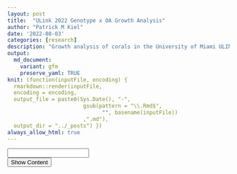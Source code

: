 ```yaml
---
layout: post
title:  "ULink 2022 Genotype x OA Growth Analysis"
author: "Patrick M Kiel"
date: '2022-08-03'
categories: [research]
description: "Growth analysis of corals in the University of Miami ULINK Genotype x ocean acidifcation experiment to test for mechanisms of resilience to global change within the critically endangered Acropora cervicornis."
output:
  md_document:
    variant: gfm
    preserve_yaml: TRUE
knit: (function(inputFile, encoding) {
  rmarkdown::render(inputFile, 
  encoding = encoding, 
  output_file = paste0(Sys.Date(), "-",
                        gsub(pattern = "\\.Rmd$",
                              "", basename(inputFile))
                        ,".md"), 
  output_dir = "../_posts") })
always_allow_html: true
---
```


<script type="text/javascript">
window.onload = function() {
    //query string in the password
    const urlParams = new URLSearchParams(window.location.search);
    const pass = urlParams.get('pass')
    document.getElementById("password").value = pass;
};


function verify() {
  <!-- set the password here -->
  if (document.getElementById('password').value === 'ulink') {
    document.getElementById('HIDDENDIV').classList.remove("hidden"); 
    document.getElementById('credentials').classList.add("hidden"); // Hide the div containing the credentials
  } else {
    alert('Invalid Password! You cannot view this content.');
    password.setSelectionRange(0, password.value.length);
  }
  return false;
}
</script>
<style type="text/css">
/*Change content Display */
.hidden {
  display: none;
}
</style>
<!-- The password box -->

<div id="credentials">

<input type="text" id="password" onkeydown="if (event.keyCode == 13) verify()" />
<br/>
<input id="button" type="button" value="Show Content" onclick="verify()" />

</div>

<!-- The content we want to show after password -->

<div id="HIDDENDIV" class="hidden" markdown="1">

<!-- Place all chunks, text, etc here as you would a normal RMarkdown document -->

# Overview

Here I review the growth we have observed in our experiment. The total
growth was less than we anticipated, but we still produced enough new
skeleton with significant differences in growth rates and sensitivities
to proceed forward with most of our tests.

# Treatment Conditions

## Labview Data

<img src="/notebook/images/ulinkGrowth2022/diel pot-1.png" width="60%" style="display: block; margin: auto;" />

The peaks in the standard deviation are almost certainly caused by
aquarium cleaning days when corals are removed into a separate bath and
the sensors are capped causing logging errors. CO2 injection is turned
off during these times so the aquariums themselves are not experiencing
the conditions that the logged data are suggesting. The following graph
filters out these spiked values which were programmatically identified
by occurring during scheduled cleaning times and affecting multiple
aquariums at once since cleaning occurred at the same time for all
aquariums.

<img src="/notebook/images/ulinkGrowth2022/cleaned diel plot-1.png" width="60%" style="display: block; margin: auto;" />

Variability is still present, but the extreme spikes caused by cleaning
have been removed. Thus, any variability that remains is due to durafet
error or experimental variability that affected the corals. For example,
the durafet for T15 had much higher variability than the other
aquariums. However, I believe this to be negligible.

## Carbonate Chemistry Data

500mL water samples were collected every Tuesday for analysis of the
complete carbonate chemistry suite.

### Time of Day

The bottles were not taken at exactly the same time of day, and thus the
programmed variability will be apart of the variability of each sample
along with sampling error, durafet error altering amount of CO2 injected
into aquaria (shown above in the LabView data), etc.

<img src="/notebook/images/ulinkGrowth2022/unnamed-chunk-3-1.png" width="60%" style="display: block; margin: auto;" />

Most sampling occurred around 9:30-10:30.

## Carb Parameters

<table class=" lightable-classic" style="font-family: &quot;Arial Narrow&quot;, &quot;Source Sans Pro&quot;, sans-serif; margin-left: auto; margin-right: auto;">
<caption>
Aquarium Conditions. Means ± SEM
</caption>
<thead>
<tr>
<th style="text-align:center;font-weight: bold;">
tank
</th>
<th style="text-align:center;font-weight: bold;">
sal
</th>
<th style="text-align:center;font-weight: bold;">
temp
</th>
<th style="text-align:center;font-weight: bold;">
TA
</th>
<th style="text-align:center;font-weight: bold;">
DIC
</th>
<th style="text-align:center;font-weight: bold;">
pCO2
</th>
<th style="text-align:center;font-weight: bold;">
omega
</th>
</tr>
</thead>
<tbody>
<tr>
<td style="text-align:center;">
T13
</td>
<td style="text-align:center;">
36.03 ± 0.27
</td>
<td style="text-align:center;">
27.04 ± 0.02
</td>
<td style="text-align:center;">
2345.76 ± 23.66
</td>
<td style="text-align:center;">
2168.80 ± 33.48
</td>
<td style="text-align:center;">
880.11 ± 66.89
</td>
<td style="text-align:center;">
2.20 ± 0.10
</td>
</tr>
<tr>
<td style="text-align:center;">
T14
</td>
<td style="text-align:center;">
36.02 ± 0.25
</td>
<td style="text-align:center;">
27.01 ± 0.01
</td>
<td style="text-align:center;">
2342.11 ± 26.14
</td>
<td style="text-align:center;">
2044.44 ± 30.75
</td>
<td style="text-align:center;">
465.83 ± 26.25
</td>
<td style="text-align:center;">
3.39 ± 0.09
</td>
</tr>
<tr>
<td style="text-align:center;">
T15
</td>
<td style="text-align:center;">
36.03 ± 0.26
</td>
<td style="text-align:center;">
27.03 ± 0.01
</td>
<td style="text-align:center;">
2347.36 ± 24.54
</td>
<td style="text-align:center;">
2171.00 ± 33.28
</td>
<td style="text-align:center;">
881.19 ± 58.30
</td>
<td style="text-align:center;">
2.20 ± 0.07
</td>
</tr>
<tr>
<td style="text-align:center;">
T16
</td>
<td style="text-align:center;">
36.00 ± 0.27
</td>
<td style="text-align:center;">
27.03 ± 0.02
</td>
<td style="text-align:center;">
2342.36 ± 24.87
</td>
<td style="text-align:center;">
2043.02 ± 39.67
</td>
<td style="text-align:center;">
466.85 ± 43.39
</td>
<td style="text-align:center;">
3.41 ± 0.15
</td>
</tr>
</tbody>
</table>

## Statistics

<table class=" lightable-classic" style="font-family: &quot;Arial Narrow&quot;, &quot;Source Sans Pro&quot;, sans-serif; margin-left: auto; margin-right: auto;">
<caption>
Significance of Parameters
</caption>
<thead>
<tr>
<th style="text-align:center;font-weight: bold;">
parameter
</th>
<th style="text-align:center;font-weight: bold;">
term
</th>
<th style="text-align:center;font-weight: bold;">
df
</th>
<th style="text-align:center;font-weight: bold;">
sumsq
</th>
<th style="text-align:center;font-weight: bold;">
meansq
</th>
<th style="text-align:center;font-weight: bold;">
statistic
</th>
<th style="text-align:center;font-weight: bold;">
p.value
</th>
<th style="text-align:center;font-weight: bold;">
significance
</th>
</tr>
</thead>
<tbody>
<tr>
<td style="text-align:center;">
sal
</td>
<td style="text-align:center;">
treatment
</td>
<td style="text-align:center;">
1
</td>
<td style="text-align:center;">
0.001
</td>
<td style="text-align:center;">
0.001
</td>
<td style="text-align:center;">
0.004
</td>
<td style="text-align:center;">
0.953
</td>
<td style="text-align:center;">
NS
</td>
</tr>
<tr>
<td style="text-align:center;">
sal
</td>
<td style="text-align:center;">
treatment:tank
</td>
<td style="text-align:center;">
2
</td>
<td style="text-align:center;">
0.001
</td>
<td style="text-align:center;">
0.000
</td>
<td style="text-align:center;">
0.002
</td>
<td style="text-align:center;">
0.998
</td>
<td style="text-align:center;">
NS
</td>
</tr>
<tr>
<td style="text-align:center;">
sal
</td>
<td style="text-align:center;">
Residuals
</td>
<td style="text-align:center;">
12
</td>
<td style="text-align:center;">
3.294
</td>
<td style="text-align:center;">
0.275
</td>
<td style="text-align:center;">
NA
</td>
<td style="text-align:center;">
NA
</td>
<td style="text-align:center;">
NS
</td>
</tr>
<tr>
<td style="text-align:center;">
temp
</td>
<td style="text-align:center;">
treatment
</td>
<td style="text-align:center;">
1
</td>
<td style="text-align:center;">
0.001
</td>
<td style="text-align:center;">
0.001
</td>
<td style="text-align:center;">
0.747
</td>
<td style="text-align:center;">
0.404
</td>
<td style="text-align:center;">
NS
</td>
</tr>
<tr>
<td style="text-align:center;">
temp
</td>
<td style="text-align:center;">
treatment:tank
</td>
<td style="text-align:center;">
2
</td>
<td style="text-align:center;">
0.001
</td>
<td style="text-align:center;">
0.000
</td>
<td style="text-align:center;">
0.459
</td>
<td style="text-align:center;">
0.642
</td>
<td style="text-align:center;">
NS
</td>
</tr>
<tr>
<td style="text-align:center;">
temp
</td>
<td style="text-align:center;">
Residuals
</td>
<td style="text-align:center;">
12
</td>
<td style="text-align:center;">
0.010
</td>
<td style="text-align:center;">
0.001
</td>
<td style="text-align:center;">
NA
</td>
<td style="text-align:center;">
NA
</td>
<td style="text-align:center;">
NS
</td>
</tr>
<tr>
<td style="text-align:center;">
TA
</td>
<td style="text-align:center;">
treatment
</td>
<td style="text-align:center;">
1
</td>
<td style="text-align:center;">
74.909
</td>
<td style="text-align:center;">
74.909
</td>
<td style="text-align:center;">
0.030
</td>
<td style="text-align:center;">
0.864
</td>
<td style="text-align:center;">
NS
</td>
</tr>
<tr>
<td style="text-align:center;">
TA
</td>
<td style="text-align:center;">
treatment:tank
</td>
<td style="text-align:center;">
2
</td>
<td style="text-align:center;">
5.200
</td>
<td style="text-align:center;">
2.600
</td>
<td style="text-align:center;">
0.001
</td>
<td style="text-align:center;">
0.999
</td>
<td style="text-align:center;">
NS
</td>
</tr>
<tr>
<td style="text-align:center;">
TA
</td>
<td style="text-align:center;">
Residuals
</td>
<td style="text-align:center;">
12
</td>
<td style="text-align:center;">
29564.890
</td>
<td style="text-align:center;">
2463.741
</td>
<td style="text-align:center;">
NA
</td>
<td style="text-align:center;">
NA
</td>
<td style="text-align:center;">
NS
</td>
</tr>
<tr>
<td style="text-align:center;">
DIC
</td>
<td style="text-align:center;">
treatment
</td>
<td style="text-align:center;">
1
</td>
<td style="text-align:center;">
63674.214
</td>
<td style="text-align:center;">
63674.214
</td>
<td style="text-align:center;">
13.413
</td>
<td style="text-align:center;">
0.003
</td>
<td style="text-align:center;">
xx
</td>
</tr>
<tr>
<td style="text-align:center;">
DIC
</td>
<td style="text-align:center;">
treatment:tank
</td>
<td style="text-align:center;">
2
</td>
<td style="text-align:center;">
13.706
</td>
<td style="text-align:center;">
6.853
</td>
<td style="text-align:center;">
0.001
</td>
<td style="text-align:center;">
0.999
</td>
<td style="text-align:center;">
NS
</td>
</tr>
<tr>
<td style="text-align:center;">
DIC
</td>
<td style="text-align:center;">
Residuals
</td>
<td style="text-align:center;">
12
</td>
<td style="text-align:center;">
56967.689
</td>
<td style="text-align:center;">
4747.307
</td>
<td style="text-align:center;">
NA
</td>
<td style="text-align:center;">
NA
</td>
<td style="text-align:center;">
NS
</td>
</tr>
<tr>
<td style="text-align:center;">
pCO2
</td>
<td style="text-align:center;">
treatment
</td>
<td style="text-align:center;">
1
</td>
<td style="text-align:center;">
686613.034
</td>
<td style="text-align:center;">
686613.034
</td>
<td style="text-align:center;">
65.741
</td>
<td style="text-align:center;">
0.000
</td>
<td style="text-align:center;">
xxx
</td>
</tr>
<tr>
<td style="text-align:center;">
pCO2
</td>
<td style="text-align:center;">
treatment:tank
</td>
<td style="text-align:center;">
2
</td>
<td style="text-align:center;">
4.415
</td>
<td style="text-align:center;">
2.207
</td>
<td style="text-align:center;">
0.000
</td>
<td style="text-align:center;">
1.000
</td>
<td style="text-align:center;">
NS
</td>
</tr>
<tr>
<td style="text-align:center;">
pCO2
</td>
<td style="text-align:center;">
Residuals
</td>
<td style="text-align:center;">
12
</td>
<td style="text-align:center;">
125330.480
</td>
<td style="text-align:center;">
10444.207
</td>
<td style="text-align:center;">
NA
</td>
<td style="text-align:center;">
NA
</td>
<td style="text-align:center;">
NS
</td>
</tr>
<tr>
<td style="text-align:center;">
omega
</td>
<td style="text-align:center;">
treatment
</td>
<td style="text-align:center;">
1
</td>
<td style="text-align:center;">
5.767
</td>
<td style="text-align:center;">
5.767
</td>
<td style="text-align:center;">
120.503
</td>
<td style="text-align:center;">
0.000
</td>
<td style="text-align:center;">
xxx
</td>
</tr>
<tr>
<td style="text-align:center;">
omega
</td>
<td style="text-align:center;">
treatment:tank
</td>
<td style="text-align:center;">
2
</td>
<td style="text-align:center;">
0.001
</td>
<td style="text-align:center;">
0.000
</td>
<td style="text-align:center;">
0.006
</td>
<td style="text-align:center;">
0.994
</td>
<td style="text-align:center;">
NS
</td>
</tr>
<tr>
<td style="text-align:center;">
omega
</td>
<td style="text-align:center;">
Residuals
</td>
<td style="text-align:center;">
12
</td>
<td style="text-align:center;">
0.574
</td>
<td style="text-align:center;">
0.048
</td>
<td style="text-align:center;">
NA
</td>
<td style="text-align:center;">
NA
</td>
<td style="text-align:center;">
NS
</td>
</tr>
</tbody>
</table>

Salinity, temperature, and total alkalinity were not significantly
different between treatments or within treatments (p&gt;&gt;0.05). DIC
(p&lt;0.01), pCO2(p&lt;0.001), and $\_{Ar} $ (p&lt;0.001) were
significantly different between treatment, but not between aquariums
(p&gt;&gt;0.05). In other words, our system reproducibly altered the
carbonate chemistry parameters with high precision.

# Calcification Analysis

<img src="/notebook/images/ulinkGrowth2022/growth graphs-1.png" width="60%" style="display: block; margin: auto;" /><img src="/notebook/images/ulinkGrowth2022/growth graphs-2.png" width="60%" style="display: block; margin: auto;" />

Following April 15 (Weeky 5), the declining health of the corals
stabilized and began to split amongst treatment groups.

<img src="/notebook/images/ulinkGrowth2022/calcification graphs-1.png" width="60%" style="display: block; margin: auto;" /><img src="/notebook/images/ulinkGrowth2022/calcification graphs-2.png" width="60%" style="display: block; margin: auto;" />

There is some obvious genet-specific responses.

1.  Cheetos-B calcification rate was nearly identical across HCO2 and
    LCO2 groups. This genet also had high initial mortality and the
    worst survivorship rate throughout the experiment. It is entirely
    possible that this genotype did not do well in the aquariums and its
    diminished calcification rate is an effect of overall health and not
    treatment.

2.  SI-A and AC-2 had the highest average calcification rates and there
    was no significant difference between these two genotypes. However,
    when you look at the effect of treatment within these genotypes
    (sensitivity), there is significant differences between them.

3.  When looking at just controls, the only significant different
    genotype is Cheetos-B. Thus, there is a difference in sensitivity to
    OA but no observable differences in ambient conditions.

4.  The relative rankings extracted from the ol’ AcDC are SI-A \~
    MB-C &gt; AC-2 &gt; Cheetos-B. The data collected here fits within
    that framework, yet reveals intraspecifc differences in
    sensitivities similar to Enochs et al. (2018). Genet identities are
    unknown for that paper though.

<table class=" lightable-classic" style="font-family: &quot;Arial Narrow&quot;, &quot;Source Sans Pro&quot;, sans-serif; margin-left: auto; margin-right: auto;">
<caption>
Means of Treatment
</caption>
<thead>
<tr>
<th style="text-align:center;font-weight: bold;">
treatment
</th>
<th style="text-align:center;font-weight: bold;">
n
</th>
<th style="text-align:center;font-weight: bold;">
mean
</th>
<th style="text-align:center;font-weight: bold;">
sd
</th>
</tr>
</thead>
<tbody>
<tr>
<td style="text-align:center;">
HCO2
</td>
<td style="text-align:center;">
46
</td>
<td style="text-align:center;">
0.307
</td>
<td style="text-align:center;">
0.140
</td>
</tr>
<tr>
<td style="text-align:center;">
LCO2
</td>
<td style="text-align:center;">
43
</td>
<td style="text-align:center;">
0.560
</td>
<td style="text-align:center;">
0.257
</td>
</tr>
</tbody>
</table>
<table class=" lightable-classic" style="font-family: &quot;Arial Narrow&quot;, &quot;Source Sans Pro&quot;, sans-serif; margin-left: auto; margin-right: auto;">
<caption>
Stats of Treatment
</caption>
<thead>
<tr>
<th style="text-align:center;font-weight: bold;">
.y.
</th>
<th style="text-align:center;font-weight: bold;">
group1
</th>
<th style="text-align:center;font-weight: bold;">
group2
</th>
<th style="text-align:center;font-weight: bold;">
n1
</th>
<th style="text-align:center;font-weight: bold;">
n2
</th>
<th style="text-align:center;font-weight: bold;">
statistic
</th>
<th style="text-align:center;font-weight: bold;">
df
</th>
<th style="text-align:center;font-weight: bold;">
p
</th>
<th style="text-align:center;font-weight: bold;">
p.signif
</th>
</tr>
</thead>
<tbody>
<tr>
<td style="text-align:center;">
dailyG
</td>
<td style="text-align:center;">
HCO2
</td>
<td style="text-align:center;">
LCO2
</td>
<td style="text-align:center;">
46
</td>
<td style="text-align:center;">
43
</td>
<td style="text-align:center;">
-5.8211
</td>
<td style="text-align:center;">
87
</td>
<td style="text-align:center;">
0
</td>
<td style="text-align:center;">
\*\*\*\*
</td>
</tr>
</tbody>
</table>
<table class=" lightable-classic" style="font-family: &quot;Arial Narrow&quot;, &quot;Source Sans Pro&quot;, sans-serif; margin-left: auto; margin-right: auto;">
<caption>
Effect Size of Treatment
</caption>
<thead>
<tr>
<th style="text-align:center;font-weight: bold;">
.y.
</th>
<th style="text-align:center;font-weight: bold;">
group1
</th>
<th style="text-align:center;font-weight: bold;">
group2
</th>
<th style="text-align:center;font-weight: bold;">
effsize
</th>
<th style="text-align:center;font-weight: bold;">
n1
</th>
<th style="text-align:center;font-weight: bold;">
n2
</th>
<th style="text-align:center;font-weight: bold;">
magnitude
</th>
</tr>
</thead>
<tbody>
<tr>
<td style="text-align:center;">
dailyG
</td>
<td style="text-align:center;">
HCO2
</td>
<td style="text-align:center;">
LCO2
</td>
<td style="text-align:center;">
-1.2348
</td>
<td style="text-align:center;">
46
</td>
<td style="text-align:center;">
43
</td>
<td style="text-align:center;">
large
</td>
</tr>
</tbody>
</table>
<table class=" lightable-classic" style="font-family: &quot;Arial Narrow&quot;, &quot;Source Sans Pro&quot;, sans-serif; margin-left: auto; margin-right: auto;">
<caption>
TukeyHSD Results of Anova
</caption>
<thead>
<tr>
<th style="text-align:center;font-weight: bold;">
term
</th>
<th style="text-align:center;font-weight: bold;">
contrast
</th>
<th style="text-align:center;font-weight: bold;">
adj.p.value
</th>
<th style="text-align:center;font-weight: bold;">
significance
</th>
</tr>
</thead>
<tbody>
<tr>
<td style="text-align:center;">
treatment
</td>
<td style="text-align:center;">
LCO2-HCO2
</td>
<td style="text-align:center;">
0.0000
</td>
<td style="text-align:center;">
xxx
</td>
</tr>
<tr>
<td style="text-align:center;">
treatment:genotype
</td>
<td style="text-align:center;">
LCO2:AC-2-HCO2:AC-2
</td>
<td style="text-align:center;">
0.0001
</td>
<td style="text-align:center;">
xxx
</td>
</tr>
<tr>
<td style="text-align:center;">
genotype
</td>
<td style="text-align:center;">
SI-A-Cheetos-B
</td>
<td style="text-align:center;">
0.0003
</td>
<td style="text-align:center;">
xxx
</td>
</tr>
<tr>
<td style="text-align:center;">
genotype
</td>
<td style="text-align:center;">
Cheetos-B-AC-2
</td>
<td style="text-align:center;">
0.0009
</td>
<td style="text-align:center;">
xxx
</td>
</tr>
<tr>
<td style="text-align:center;">
genotype
</td>
<td style="text-align:center;">
SI-A-MB-C
</td>
<td style="text-align:center;">
0.0051
</td>
<td style="text-align:center;">
xx
</td>
</tr>
<tr>
<td style="text-align:center;">
treatment:genotype
</td>
<td style="text-align:center;">
LCO2:MB-C-HCO2:MB-C
</td>
<td style="text-align:center;">
0.0122
</td>
<td style="text-align:center;">
x
</td>
</tr>
<tr>
<td style="text-align:center;">
treatment:genotype
</td>
<td style="text-align:center;">
LCO2:SI-A-HCO2:SI-A
</td>
<td style="text-align:center;">
0.0797
</td>
<td style="text-align:center;">
NS
</td>
</tr>
<tr>
<td style="text-align:center;">
genotype
</td>
<td style="text-align:center;">
MB-C-Cheetos-B
</td>
<td style="text-align:center;">
0.6143
</td>
<td style="text-align:center;">
NS
</td>
</tr>
<tr>
<td style="text-align:center;">
treatment:genotype
</td>
<td style="text-align:center;">
LCO2:Cheetos-B-HCO2:Cheetos-B
</td>
<td style="text-align:center;">
0.9514
</td>
<td style="text-align:center;">
NS
</td>
</tr>
<tr>
<td style="text-align:center;">
genotype
</td>
<td style="text-align:center;">
SI-A-AC-2
</td>
<td style="text-align:center;">
0.9917
</td>
<td style="text-align:center;">
NS
</td>
</tr>
</tbody>
</table>
<table class=" lightable-classic" style="font-family: &quot;Arial Narrow&quot;, &quot;Source Sans Pro&quot;, sans-serif; margin-left: auto; margin-right: auto;">
<caption>
Significance Letter Groups
</caption>
<thead>
<tr>
<th style="text-align:left;font-weight: bold;">
</th>
<th style="text-align:center;font-weight: bold;">
treatment
</th>
<th style="text-align:center;font-weight: bold;">
genotype
</th>
<th style="text-align:center;font-weight: bold;">
significance
</th>
</tr>
</thead>
<tbody>
<tr>
<td style="text-align:left;">
3
</td>
<td style="text-align:center;">
HCO2
</td>
<td style="text-align:center;">
Cheetos-B
</td>
<td style="text-align:center;">
a
</td>
</tr>
<tr>
<td style="text-align:left;">
5
</td>
<td style="text-align:center;">
HCO2
</td>
<td style="text-align:center;">
MB-C
</td>
<td style="text-align:center;">
a
</td>
</tr>
<tr>
<td style="text-align:left;">
4
</td>
<td style="text-align:center;">
LCO2
</td>
<td style="text-align:center;">
Cheetos-B
</td>
<td style="text-align:center;">
ab
</td>
</tr>
<tr>
<td style="text-align:left;">
1
</td>
<td style="text-align:center;">
HCO2
</td>
<td style="text-align:center;">
AC-2
</td>
<td style="text-align:center;">
ab
</td>
</tr>
<tr>
<td style="text-align:left;">
7
</td>
<td style="text-align:center;">
HCO2
</td>
<td style="text-align:center;">
SI-A
</td>
<td style="text-align:center;">
abc
</td>
</tr>
<tr>
<td style="text-align:left;">
6
</td>
<td style="text-align:center;">
LCO2
</td>
<td style="text-align:center;">
MB-C
</td>
<td style="text-align:center;">
bcd
</td>
</tr>
<tr>
<td style="text-align:left;">
8
</td>
<td style="text-align:center;">
LCO2
</td>
<td style="text-align:center;">
SI-A
</td>
<td style="text-align:center;">
cd
</td>
</tr>
<tr>
<td style="text-align:left;">
2
</td>
<td style="text-align:center;">
LCO2
</td>
<td style="text-align:center;">
AC-2
</td>
<td style="text-align:center;">
d
</td>
</tr>
</tbody>
</table>

The mean calcification rate in the HCO2 group was mean 0.307 (SD = 0.14)
mg/g/day, whereas the mean in the LCO2 group was 0.56 (SD = 0.257). A
Student two-samples t-test showed that the difference was statistically
significant, t(87) = -5.821, p &lt; 0.0001, d = -1.235. Thus, the ocean
acidification group saw on average a 45% reduction in calcification
rates.

## Tank Effects

We saw above that tank conditions were significantly different among
treatment groups, but not individual aquariums within treatment. We also
saw that calcification rates were significantly different among
treatment. Here I am analyzing tank effects on the calcification rate
and investigating if calcification rates were significantly different
between aquariums within the same treatment group.

<img src="/notebook/images/ulinkGrowth2022/tank effects graph-1.png" width="60%" style="display: block; margin: auto;" /><img src="/notebook/images/ulinkGrowth2022/tank effects graph-2.png" width="60%" style="display: block; margin: auto;" />

### Tank Effects Statistics

<table class=" lightable-classic" style="font-family: &quot;Arial Narrow&quot;, &quot;Source Sans Pro&quot;, sans-serif; margin-left: auto; margin-right: auto;">
<caption>
Significance testing of tank effect on calcification
</caption>
<thead>
<tr>
<th style="text-align:center;font-weight: bold;">
treatment
</th>
<th style="text-align:center;font-weight: bold;">
term
</th>
<th style="text-align:center;font-weight: bold;">
df
</th>
<th style="text-align:center;font-weight: bold;">
sumsq
</th>
<th style="text-align:center;font-weight: bold;">
meansq
</th>
<th style="text-align:center;font-weight: bold;">
statistic
</th>
<th style="text-align:center;font-weight: bold;">
p.value
</th>
<th style="text-align:center;font-weight: bold;">
significance
</th>
</tr>
</thead>
<tbody>
<tr>
<td style="text-align:center;">
HCO2
</td>
<td style="text-align:center;">
tank
</td>
<td style="text-align:center;">
1
</td>
<td style="text-align:center;">
0.005
</td>
<td style="text-align:center;">
0.005
</td>
<td style="text-align:center;">
0.232
</td>
<td style="text-align:center;">
0.632
</td>
<td style="text-align:center;">
NS
</td>
</tr>
<tr>
<td style="text-align:center;">
HCO2
</td>
<td style="text-align:center;">
Residuals
</td>
<td style="text-align:center;">
44
</td>
<td style="text-align:center;">
0.883
</td>
<td style="text-align:center;">
0.020
</td>
<td style="text-align:center;">
NA
</td>
<td style="text-align:center;">
NA
</td>
<td style="text-align:center;">
NS
</td>
</tr>
<tr>
<td style="text-align:center;">
LCO2
</td>
<td style="text-align:center;">
tank
</td>
<td style="text-align:center;">
1
</td>
<td style="text-align:center;">
0.205
</td>
<td style="text-align:center;">
0.205
</td>
<td style="text-align:center;">
3.288
</td>
<td style="text-align:center;">
0.077
</td>
<td style="text-align:center;">
NS
</td>
</tr>
<tr>
<td style="text-align:center;">
LCO2
</td>
<td style="text-align:center;">
Residuals
</td>
<td style="text-align:center;">
41
</td>
<td style="text-align:center;">
2.561
</td>
<td style="text-align:center;">
0.062
</td>
<td style="text-align:center;">
NA
</td>
<td style="text-align:center;">
NA
</td>
<td style="text-align:center;">
NS
</td>
</tr>
</tbody>
</table>

## Powder Available

<img src="/notebook/images/ulinkGrowth2022/powder available-1.png" width="60%" style="display: block; margin: auto;" />

The amount of new aragonite precipated is visualized above. Horizontal
lines denote thresholds for tests: &gt;500mg = green (complete suite
including XRD), &gt;120 mg = orange (complete suite sans XRD), &gt;50mg
= red (TGA and isotope only).

# Linear Extension

<img src="/notebook/images/ulinkGrowth2022/LE graphs-1.png" width="60%" style="display: block; margin: auto;" /><img src="/notebook/images/ulinkGrowth2022/LE graphs-2.png" width="60%" style="display: block; margin: auto;" />

<table class=" lightable-classic" style="font-family: &quot;Arial Narrow&quot;, &quot;Source Sans Pro&quot;, sans-serif; margin-left: auto; margin-right: auto;">
<caption>
Means of Treatment
</caption>
<thead>
<tr>
<th style="text-align:center;font-weight: bold;">
treatment
</th>
<th style="text-align:center;font-weight: bold;">
n
</th>
<th style="text-align:center;font-weight: bold;">
mean
</th>
<th style="text-align:center;font-weight: bold;">
sd
</th>
</tr>
</thead>
<tbody>
<tr>
<td style="text-align:center;">
HCO2
</td>
<td style="text-align:center;">
45
</td>
<td style="text-align:center;">
0.005
</td>
<td style="text-align:center;">
0.004
</td>
</tr>
<tr>
<td style="text-align:center;">
LCO2
</td>
<td style="text-align:center;">
39
</td>
<td style="text-align:center;">
0.006
</td>
<td style="text-align:center;">
0.004
</td>
</tr>
</tbody>
</table>
<table class=" lightable-classic" style="font-family: &quot;Arial Narrow&quot;, &quot;Source Sans Pro&quot;, sans-serif; margin-left: auto; margin-right: auto;">
<caption>
Stats of Treatment
</caption>
<thead>
<tr>
<th style="text-align:center;font-weight: bold;">
.y.
</th>
<th style="text-align:center;font-weight: bold;">
group1
</th>
<th style="text-align:center;font-weight: bold;">
group2
</th>
<th style="text-align:center;font-weight: bold;">
n1
</th>
<th style="text-align:center;font-weight: bold;">
n2
</th>
<th style="text-align:center;font-weight: bold;">
statistic
</th>
<th style="text-align:center;font-weight: bold;">
df
</th>
<th style="text-align:center;font-weight: bold;">
p
</th>
<th style="text-align:center;font-weight: bold;">
p.signif
</th>
</tr>
</thead>
<tbody>
<tr>
<td style="text-align:center;">
prod
</td>
<td style="text-align:center;">
HCO2
</td>
<td style="text-align:center;">
LCO2
</td>
<td style="text-align:center;">
45
</td>
<td style="text-align:center;">
39
</td>
<td style="text-align:center;">
-1.5559
</td>
<td style="text-align:center;">
82
</td>
<td style="text-align:center;">
0.124
</td>
<td style="text-align:center;">
ns
</td>
</tr>
</tbody>
</table>
<table class=" lightable-classic" style="font-family: &quot;Arial Narrow&quot;, &quot;Source Sans Pro&quot;, sans-serif; margin-left: auto; margin-right: auto;">
<caption>
Effect Size of Treatment
</caption>
<thead>
<tr>
<th style="text-align:center;font-weight: bold;">
.y.
</th>
<th style="text-align:center;font-weight: bold;">
group1
</th>
<th style="text-align:center;font-weight: bold;">
group2
</th>
<th style="text-align:center;font-weight: bold;">
effsize
</th>
<th style="text-align:center;font-weight: bold;">
n1
</th>
<th style="text-align:center;font-weight: bold;">
n2
</th>
<th style="text-align:center;font-weight: bold;">
magnitude
</th>
</tr>
</thead>
<tbody>
<tr>
<td style="text-align:center;">
prod
</td>
<td style="text-align:center;">
HCO2
</td>
<td style="text-align:center;">
LCO2
</td>
<td style="text-align:center;">
-0.3404
</td>
<td style="text-align:center;">
45
</td>
<td style="text-align:center;">
39
</td>
<td style="text-align:center;">
small
</td>
</tr>
</tbody>
</table>
<table class=" lightable-classic" style="font-family: &quot;Arial Narrow&quot;, &quot;Source Sans Pro&quot;, sans-serif; margin-left: auto; margin-right: auto;">
<caption>
TukeyHSD Results of Anova
</caption>
<thead>
<tr>
<th style="text-align:center;font-weight: bold;">
term
</th>
<th style="text-align:center;font-weight: bold;">
contrast
</th>
<th style="text-align:center;font-weight: bold;">
adj.p.value
</th>
<th style="text-align:center;font-weight: bold;">
significance
</th>
</tr>
</thead>
<tbody>
<tr>
<td style="text-align:center;">
treatment:genotype
</td>
<td style="text-align:center;">
LCO2:SI-A-HCO2:SI-A
</td>
<td style="text-align:center;">
0.0012
</td>
<td style="text-align:center;">
xx
</td>
</tr>
<tr>
<td style="text-align:center;">
treatment
</td>
<td style="text-align:center;">
LCO2-HCO2
</td>
<td style="text-align:center;">
0.0943
</td>
<td style="text-align:center;">
NS
</td>
</tr>
<tr>
<td style="text-align:center;">
genotype
</td>
<td style="text-align:center;">
MB-C-Cheetos-B
</td>
<td style="text-align:center;">
0.3472
</td>
<td style="text-align:center;">
NS
</td>
</tr>
<tr>
<td style="text-align:center;">
genotype
</td>
<td style="text-align:center;">
SI-A-MB-C
</td>
<td style="text-align:center;">
0.4989
</td>
<td style="text-align:center;">
NS
</td>
</tr>
<tr>
<td style="text-align:center;">
genotype
</td>
<td style="text-align:center;">
Cheetos-B-AC-2
</td>
<td style="text-align:center;">
0.5543
</td>
<td style="text-align:center;">
NS
</td>
</tr>
<tr>
<td style="text-align:center;">
genotype
</td>
<td style="text-align:center;">
SI-A-AC-2
</td>
<td style="text-align:center;">
0.7510
</td>
<td style="text-align:center;">
NS
</td>
</tr>
<tr>
<td style="text-align:center;">
treatment:genotype
</td>
<td style="text-align:center;">
LCO2:AC-2-HCO2:AC-2
</td>
<td style="text-align:center;">
0.9477
</td>
<td style="text-align:center;">
NS
</td>
</tr>
<tr>
<td style="text-align:center;">
genotype
</td>
<td style="text-align:center;">
SI-A-Cheetos-B
</td>
<td style="text-align:center;">
0.9671
</td>
<td style="text-align:center;">
NS
</td>
</tr>
<tr>
<td style="text-align:center;">
treatment:genotype
</td>
<td style="text-align:center;">
LCO2:Cheetos-B-HCO2:Cheetos-B
</td>
<td style="text-align:center;">
1.0000
</td>
<td style="text-align:center;">
NS
</td>
</tr>
<tr>
<td style="text-align:center;">
treatment:genotype
</td>
<td style="text-align:center;">
LCO2:MB-C-HCO2:MB-C
</td>
<td style="text-align:center;">
1.0000
</td>
<td style="text-align:center;">
NS
</td>
</tr>
</tbody>
</table>
<table class=" lightable-classic" style="font-family: &quot;Arial Narrow&quot;, &quot;Source Sans Pro&quot;, sans-serif; margin-left: auto; margin-right: auto;">
<caption>
Significance Letter Groups
</caption>
<thead>
<tr>
<th style="text-align:left;font-weight: bold;">
</th>
<th style="text-align:center;font-weight: bold;">
treatment
</th>
<th style="text-align:center;font-weight: bold;">
genotype
</th>
<th style="text-align:center;font-weight: bold;">
significance
</th>
</tr>
</thead>
<tbody>
<tr>
<td style="text-align:left;">
7
</td>
<td style="text-align:center;">
HCO2
</td>
<td style="text-align:center;">
SI-A
</td>
<td style="text-align:center;">
a
</td>
</tr>
<tr>
<td style="text-align:left;">
4
</td>
<td style="text-align:center;">
LCO2
</td>
<td style="text-align:center;">
Cheetos-B
</td>
<td style="text-align:center;">
ab
</td>
</tr>
<tr>
<td style="text-align:left;">
3
</td>
<td style="text-align:center;">
HCO2
</td>
<td style="text-align:center;">
Cheetos-B
</td>
<td style="text-align:center;">
ab
</td>
</tr>
<tr>
<td style="text-align:left;">
2
</td>
<td style="text-align:center;">
LCO2
</td>
<td style="text-align:center;">
AC-2
</td>
<td style="text-align:center;">
ab
</td>
</tr>
<tr>
<td style="text-align:left;">
6
</td>
<td style="text-align:center;">
LCO2
</td>
<td style="text-align:center;">
MB-C
</td>
<td style="text-align:center;">
ab
</td>
</tr>
<tr>
<td style="text-align:left;">
5
</td>
<td style="text-align:center;">
HCO2
</td>
<td style="text-align:center;">
MB-C
</td>
<td style="text-align:center;">
ab
</td>
</tr>
<tr>
<td style="text-align:left;">
1
</td>
<td style="text-align:center;">
HCO2
</td>
<td style="text-align:center;">
AC-2
</td>
<td style="text-align:center;">
b
</td>
</tr>
<tr>
<td style="text-align:left;">
8
</td>
<td style="text-align:center;">
LCO2
</td>
<td style="text-align:center;">
SI-A
</td>
<td style="text-align:center;">
b
</td>
</tr>
</tbody>
</table>

The mean linear extension rate in the HCO2 group was mean 0.005 (SD =
0.004) mm/cm/day, whereas the mean in the LCO2 group was 0.006 (SD =
0.004). A Student two-samples t-test showed that the difference was not
statistically significant, t(82) = -1.556, p =0.124, d = -0.34.

<img src="/notebook/images/ulinkGrowth2022/total extension-1.png" width="60%" style="display: block; margin: auto;" />

# Takeaways and Next Steps

Overall growth was less than hoped for. However, there is enough new
skeleton for nearly all the powder tests that we want to conduct: FTIR,
TGA, boron isotopes, and Raman. There is enough powder to run XRD on
some samples from genotypes AC-2 (OA=2, control=8) and SI-A (control=5)
and a single sample of Cheetos-B. The lack of even replication though
may preclude analysis of XRD. For nanoindentation tests, we should have
enough new growth to run on a majority of samples.

Linear extension was measured by maximum vertical height as measured
with calipers. We additionally have initial 3d scans of all corals and
post 3d scans of a subset of 48 corals (n=3 per genotype per tank). From
this data, we can extract surface area to volume ratios and see how this
changed among genotypes and treatments. This analysis still needs to be
done. We can also more accurately measure total linear extension of the
corals which may have curving or branching morphologies.

## Plating of Tissue

Among control corals, I visually noticed significant plating of tissue
and a veneer of aragonite above the acrylic tags. This was almost
completely absent in OA corals. I can take photos of each coral and
calculate surface area of plating.

## CT Scanning

The micro-ct scan is currently out of service. We can use the large
ct-scanner to determine bulk density. The scanner has a resolution of
0.1mm/scan so we can measure the density of the new growth. This growth
is isolated to the highly variable apical tips which may cause some
problems.
<a href="https://patrickmkiel.com/notebook/research/LangdonSkeletonAnalysis/?pass=acidification" target="_blank">See
this post which discusses the ct-scanning analysis of apical tips done
on Langdon’s OA corals.</a>

</div>

